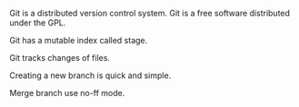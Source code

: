 Git is a distributed version control system.
Git is a free software distributed under the GPL.

Git has a mutable index called stage.

Git tracks changes of files.

Creating a new branch is quick and simple.

Merge branch use no-ff mode.

